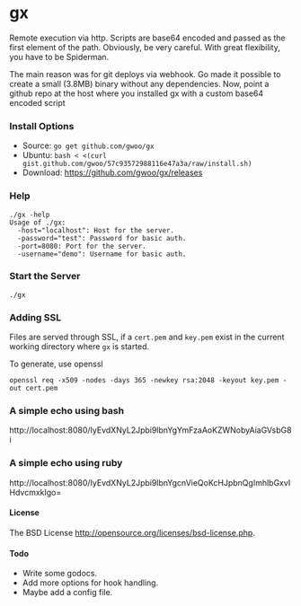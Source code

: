 gx
=======

Remote execution via http. Scripts are base64 encoded and passed as the first element of the path. Obviously, be very careful. With great flexibility, you have to be Spiderman.

The main reason was for git deploys via webhook. Go made it possible to create a small (3.8MB) binary without any dependencies. Now, point a github repo at the host where you installed gx with a custom base64 encoded script

### Install Options
 - Source: `go get github.com/gwoo/gx`
 - Ubuntu: `bash < <(curl gist.github.com/gwoo/57c93572988116e47a3a/raw/install.sh)`
 - Download: https://github.com/gwoo/gx/releases

### Help
	./gx -help
	Usage of ./gx:
	  -host="localhost": Host for the server.
	  -password="test": Password for basic auth.
	  -port=8080: Port for the server.
	  -username="demo": Username for basic auth.

### Start the Server
	./gx

### Adding SSL
Files are served through SSL, if a `cert.pem` and `key.pem` exist in the current working directory where `gx` is started.

To generate, use openssl

	openssl req -x509 -nodes -days 365 -newkey rsa:2048 -keyout key.pem -out cert.pem

### A simple echo using bash
http://localhost:8080/IyEvdXNyL2Jpbi9lbnYgYmFzaAoKZWNobyAiaGVsbG8i

### A simple echo using ruby
http://localhost:8080/IyEvdXNyL2Jpbi9lbnYgcnVieQoKcHJpbnQgImhlbGxvIHdvcmxkIgo=

#### License
The BSD License http://opensource.org/licenses/bsd-license.php.

#### Todo
 - Write some godocs.
 - Add more options for hook handling.
 - Maybe add a config file.
